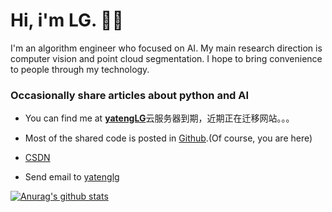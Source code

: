 <h1>Hi, i'm LG. 🧑‍💻</h1>

<p>
I'm an algorithm engineer who focused on AI. My main research direction is computer vision and point cloud segmentation. I hope to bring convenience to people through my technology. 
</p>


<h3> Occasionally share articles about python and AI</h3>


- You can find me at <strong>[yatengLG](http://www.yatenglg.cn/blog)</strong>云服务器到期，近期正在迁移网站。。。

-  Most of the shared code is posted in [Github](https://github.com/yatengLG).(Of course, you are here)
- [CSDN](https://blog.csdn.net/qq_36285997)
- Send email to [yatenglg](http://mail.qq.com/cgi-bin/qm_share?t=qm_mailme&email=Bn9ncmNoYWphRnd3KGVpaw)

[![Anurag's github stats](https://github-readme-stats.vercel.app/api?username=yatengLG&show_icons=true&hide=contribs,prs&include_all_commits=True&bg_color=25,108dc7,ef8e38&title_color=9932CC&text_color=00FF00&icon_color=00FFFF)](https://github.com/anuraghazra/github-readme-stats)

